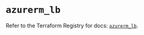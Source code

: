 # `azurerm_lb`

Refer to the Terraform Registry for docs: [`azurerm_lb`](https://registry.terraform.io/providers/hashicorp/azurerm/4.22.0/docs/resources/lb).
